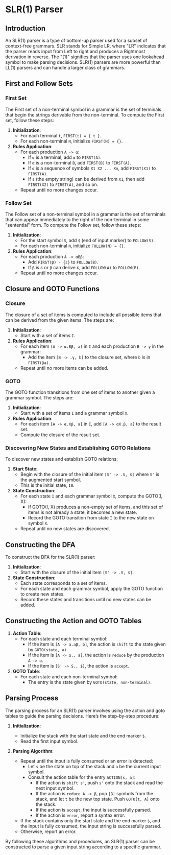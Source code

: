 # SLR(1) Parser

## Introduction

An SLR(1) parser is a type of bottom-up parser used for a subset of context-free grammars. SLR stands for Simple LR, where "LR" indicates that the parser reads input from Left to right and produces a Rightmost derivation in reverse. The "(1)" signifies that the parser uses one lookahead symbol to make parsing decisions. SLR(1) parsers are more powerful than LL(1) parsers and can handle a larger class of grammars.

## First and Follow Sets

### First Set

The First set of a non-terminal symbol in a grammar is the set of terminals that begin the strings derivable from the non-terminal. To compute the First set, follow these steps:

1. **Initialization**:
    - For each terminal `t`, `FIRST(t) = { t }`.
    - For each non-terminal `N`, initialize `FIRST(N) = {}`.
2. **Rules Application**:
    - For each production `A -> α`:
        - If `α` is a terminal, add `α` to `FIRST(A)`.
        - If `α` is a non-terminal `B`, add `FIRST(B)` to `FIRST(A)`.
        - If `α` is a sequence of symbols `X1 X2 ... Xn`, add `FIRST(X1)` to `FIRST(A)`.
        - If `ε` (the empty string) can be derived from `X1`, then add `FIRST(X2)` to `FIRST(A)`, and so on.
    - Repeat until no more changes occur.

### Follow Set

The Follow set of a non-terminal symbol in a grammar is the set of terminals that can appear immediately to the right of the non-terminal in some "sentential" form. To compute the Follow set, follow these steps:

1. **Initialization**:
    - For the start symbol `S`, add `$` (end of input marker) to `FOLLOW(S)`.
    - For each non-terminal `N`, initialize `FOLLOW(N) = {}`.
2. **Rules Application**:
    - For each production `A -> αBβ`:
        - Add `FIRST(β) - {ε}` to `FOLLOW(B)`.
        - If `β` is ε or `β` can derive ε, add `FOLLOW(A)` to `FOLLOW(B)`.
    - Repeat until no more changes occur.

## Closure and GOTO Functions

### Closure

The closure of a set of items is computed to include all possible items that can be derived from the given items. The steps are:

1. **Initialization**:
    - Start with a set of items `I`.
2. **Rules Application**:
    - For each item `[A -> α.Bβ, a]` in `I` and each production `B -> γ` in the grammar:
        - Add the item `[B -> .γ, b]` to the closure set, where `b` is in `FIRST(βa)`.
    - Repeat until no more items can be added.

### GOTO

The GOTO function transitions from one set of items to another given a grammar symbol. The steps are:

1. **Initialization**:
    - Start with a set of items `I` and a grammar symbol `X`.
2. **Rules Application**:
    - For each item `[A -> α.Xβ, a]` in `I`, add `[A -> αX.β, a]` to the result set.
    - Compute the closure of the result set.

### Discovering New States and Establishing GOTO Relations

To discover new states and establish GOTO relations:

1. **Start State**:
    - Begin with the closure of the initial item `[S' -> .S, $]` where `S'` is the augmented start symbol.
    - This is the initial state, `I0`.
2. **State Construction**:
    - For each state `I` and each grammar symbol `X`, compute the GOTO(I, X):
        - If GOTO(I, X) produces a non-empty set of items, and this set of items is not already a state, it becomes a new state.
        - Record the GOTO transition from state `I` to the new state on symbol `X`.
    - Repeat until no new states are discovered.

## Constructing the DFA

To construct the DFA for the SLR(1) parser:

1. **Initialization**:
    - Start with the closure of the initial item `[S' -> .S, $]`.
2. **State Construction**:
    - Each state corresponds to a set of items.
    - For each state and each grammar symbol, apply the GOTO function to create new states.
    - Record these states and transitions until no new states can be added.

## Constructing the Action and GOTO Tables

1. **Action Table**:
    - For each state and each terminal symbol:
        - If the item is `[A -> α.aβ, b]`, the action is `shift` to the state given by `GOTO(state, a)`.
        - If the item is `[A -> α., a]`, the action is `reduce` by the production `A -> α`.
        - If the item is `[S' -> S., $]`, the action is `accept`.
2. **GOTO Table**:
    - For each state and each non-terminal symbol:
        - The entry is the state given by `GOTO(state, non-terminal)`.

## Parsing Process

The parsing process for an SLR(1) parser involves using the action and goto tables to guide the parsing decisions. Here’s the step-by-step procedure:

1. **Initialization**:
    - Initialize the stack with the start state and the end marker `$`.
    - Read the first input symbol.

2. **Parsing Algorithm**:
    - Repeat until the input is fully consumed or an error is detected:
        - Let `s` be the state on top of the stack and `a` be the current input symbol.
        - Consult the action table for the entry `ACTION[s, a]`:
            - If the action is `shift s'`, push `s'` onto the stack and read the next input symbol.
            - If the action is `reduce A -> β`, pop `|β|` symbols from the stack, and let `t` be the new top state. Push `GOTO[t, A]` onto the stack.
            - If the action is `accept`, the input is successfully parsed.
            - If the action is `error`, report a syntax error.
    - If the stack contains only the start state and the end marker `$`, and the input is fully consumed, the input string is successfully parsed.
    - Otherwise, report an error.

By following these algorithms and procedures, an SLR(1) parser can be constructed to parse a given input string according to a specific grammar.
